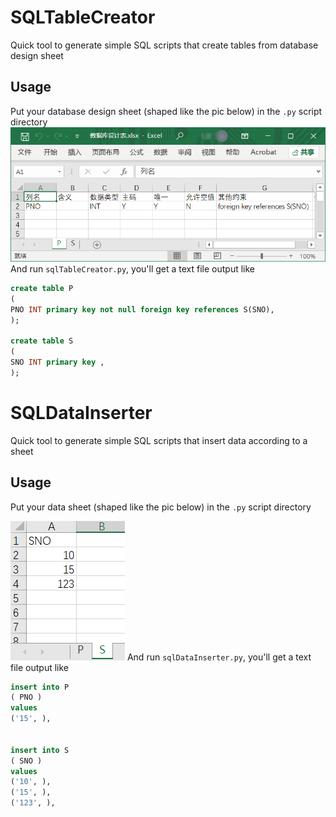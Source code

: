 # SQLTableCreator
 Quick tool to generate simple SQL scripts that create tables from database design sheet
## Usage
 Put your database design sheet (shaped like the pic below) in the `.py` script directory
 ![](TableInput.png)
 And run `sqlTableCreator.py`, you'll get a text file output like 
 ```SQL
 create table P
(
PNO INT primary key not null foreign key references S(SNO),
);

create table S
(
SNO INT primary key ,
);
```


# SQLDataInserter
 Quick tool to generate simple SQL scripts that insert data according to a sheet
## Usage
 Put your data sheet (shaped like the pic below) in the `.py` script directory 

 ![](DataInput.png)
 And run `sqlDataInserter.py`, you'll get a text file output like 
 ```SQL
 insert into P
( PNO )
values
('15', ),


insert into S
( SNO )
values
('10', ),
('15', ),
('123', ),
```

